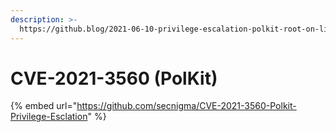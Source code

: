 ```yaml
---
description: >-
  https://github.blog/2021-06-10-privilege-escalation-polkit-root-on-linux-with-bug/
---
```


# CVE-2021-3560 (PolKit)

{% embed url="https://github.com/secnigma/CVE-2021-3560-Polkit-Privilege-Esclation" %}

